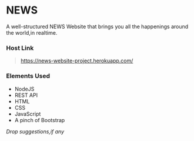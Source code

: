 # NEWS

A well-structured NEWS Website that brings you all the happenings around the world,in realtime.

### Host Link
> https://news-website-project.herokuapp.com/

### Elements Used
- NodeJS
- REST API
- HTML
- CSS
- JavaScript
- A pinch of Bootstrap

_Drop suggestions,if any_
